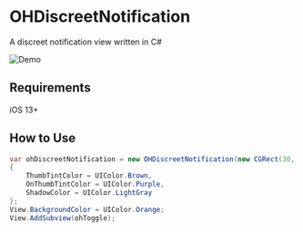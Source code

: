 # OHDiscreetNotification
A discreet notification view written in C#

![Demo](https://github.com/onurhazar/OHDiscreetNotification/blob/master/OHToggle.png)

## Requirements
iOS 13+

## How to Use
```C#
var ohDiscreetNotification = new OHDiscreetNotification(new CGRect(30, 246, 315, 175))
{
    ThumbTintColor = UIColor.Brown,
    OnThumbTintColor = UIColor.Purple,
    ShadowColor = UIColor.LightGray
};
View.BackgroundColor = UIColor.Orange;
View.AddSubview(ohToggle);

```
